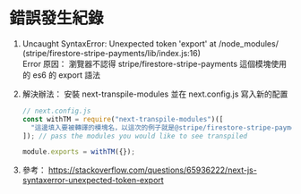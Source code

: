 # 錯誤發生紀錄
1. Uncaught SyntaxError: Unexpected token 'export' at /node_modules/ (stripe/firestore-stripe-payments/lib/index.js:16)  
Error 原因： 瀏覽器不認得 stripe/firestore-stripe-payments 這個模塊使用的 es6 的 export 語法
2. 解決辦法： 安裝 next-transpile-modules 並在 next.config.js 寫入新的配置
    ```js
    // next.config.js
    const withTM = require("next-transpile-modules")([
      "這邊填入要被轉譯的模塊名，以這次的例子就是@stripe/firestore-stripe-payments",
    ]); // pass the modules you would like to see transpiled

    module.exports = withTM({});
    ```

3. 參考： https://stackoverflow.com/questions/65936222/next-js-syntaxerror-unexpected-token-export
